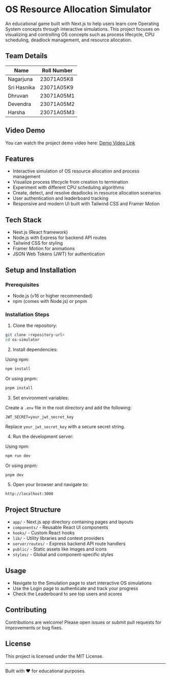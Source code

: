 # OS Resource Allocation Simulator

An educational game built with Next.js to help users learn core Operating System concepts through interactive simulations. This project focuses on visualizing and controlling OS concepts such as process lifecycle, CPU scheduling, deadlock management, and resource allocation.

## Team Details

| Name       | Roll Number   |
|------------|---------------|
| Nagarjuna  | 23071A05K8    |
| Sri Hasnika| 23071A05K9    |
| Dhruvan    | 23071A05M1    |
| Devendra   | 23071A05M2    |
| Harsha     | 23071A05M3    |

## Video Demo

You can watch the project demo video here: [Demo Video Link](https://drive.google.com/file/d/1jqKKhFplnjuBPzTFmvBKK46svn2cjnPT/view?usp=sharing)

## Features

- Interactive simulation of OS resource allocation and process management
- Visualize process lifecycle from creation to termination
- Experiment with different CPU scheduling algorithms
- Create, detect, and resolve deadlocks in resource allocation scenarios
- User authentication and leaderboard tracking
- Responsive and modern UI built with Tailwind CSS and Framer Motion

## Tech Stack

- Next.js (React framework)
- Node.js with Express for backend API routes
- Tailwind CSS for styling
- Framer Motion for animations
- JSON Web Tokens (JWT) for authentication

## Setup and Installation

### Prerequisites

- Node.js (v16 or higher recommended)
- npm (comes with Node.js) or pnpm

### Installation Steps

1. Clone the repository:

```bash
git clone <repository-url>
cd os-simulator
```

2. Install dependencies:

Using npm:

```bash
npm install
```

Or using pnpm:

```bash
pnpm install
```

3. Set environment variables:

Create a `.env` file in the root directory and add the following:

```
JWT_SECRET=your_jwt_secret_key
```

Replace `your_jwt_secret_key` with a secure secret string.

4. Run the development server:

Using npm:

```bash
npm run dev
```

Or using pnpm:

```bash
pnpm dev
```

5. Open your browser and navigate to:

```
http://localhost:3000
```

## Project Structure

- `app/` - Next.js app directory containing pages and layouts
- `components/` - Reusable React UI components
- `hooks/` - Custom React hooks
- `lib/` - Utility libraries and context providers
- `server/routes/` - Express backend API route handlers
- `public/` - Static assets like images and icons
- `styles/` - Global and component-specific styles

## Usage

- Navigate to the Simulation page to start interactive OS simulations
- Use the Login page to authenticate and track your progress
- Check the Leaderboard to see top users and scores

## Contributing

Contributions are welcome! Please open issues or submit pull requests for improvements or bug fixes.

## License

This project is licensed under the MIT License.

---

Built with ❤️ for educational purposes.
